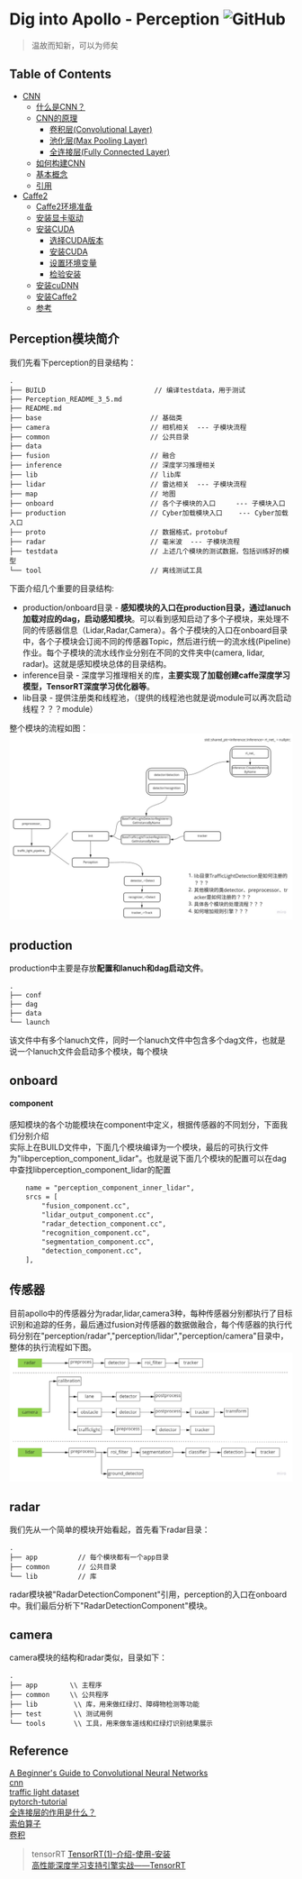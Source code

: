 # Dig into Apollo - Perception ![GitHub](https://img.shields.io/github/license/daohu527/Dig-into-Apollo.svg?style=popout)

> 温故而知新，可以为师矣


## Table of Contents
- [CNN](cnn)
    - [什么是CNN？](cnn#what_is_cnn)
    - [CNN的原理](cnn#cnn_principle)
        - [卷积层(Convolutional Layer)](cnn#convolutional)
        - [池化层(Max Pooling Layer)](cnn#max_pool)
        - [全连接层(Fully Connected Layer)](cnn#fully_connect)
    - [如何构建CNN](cnn#how_to)
    - [基本概念](cnn#base_concept)
    - [引用](cnn#reference)
- [Caffe2](caffe2)
    - [Caffe2环境准备](caffe2#env)
    - [安装显卡驱动](caffe2#drivers)
    - [安装CUDA](caffe2#cuda)
        - [选择CUDA版本](caffe2#cuda_version)
        - [安装CUDA](caffe2#cuda_install)
        - [设置环境变量](caffe2#cuda_env)
        - [检验安装](caffe2#cuda_check)
    - [安装cuDNN](caffe2#cudnn)
    - [安装Caffe2](caffe2#caffe2)
    - [参考](caffe2#reference)

<a name="introduction" />

## Perception模块简介

我们先看下perception的目录结构：  
```
.
├── BUILD                           // 编译testdata，用于测试
├── Perception_README_3_5.md        
├── README.md
├── base                           // 基础类
├── camera                         // 相机相关  --- 子模块流程
├── common                         // 公共目录
├── data                           
├── fusion                         // 融合
├── inference                      // 深度学习推理相关
├── lib                            // lib库
├── lidar                          // 雷达相关  --- 子模块流程
├── map                            // 地图
├── onboard                        // 各个子模块的入口     --- 子模块入口
├── production                     // Cyber加载模块入口    --- Cyber加载入口
├── proto                          // 数据格式，protobuf
├── radar                          // 毫米波  --- 子模块流程
├── testdata                       // 上述几个模块的测试数据，包括训练好的模型
└── tool                           // 离线测试工具
```
下面介绍几个重要的目录结构: 
* production/onboard目录 - **感知模块的入口在production目录，通过lanuch加载对应的dag，启动感知模块**。可以看到感知启动了多个子模块，来处理不同的传感器信息（Lidar,Radar,Camera）。各个子模块的入口在onboard目录中，各个子模块会订阅不同的传感器Topic，然后进行统一的流水线(Pipeline)作业。每个子模块的流水线作业分别在不同的文件夹中(camera, lidar, radar)。这就是感知模块总体的目录结构。
* inference目录 - 深度学习推理相关的库，**主要实现了加载创建caffe深度学习模型，TensorRT深度学习优化器等**。
* lib目录 - 提供注册类和线程池，（提供的线程池也就是说module可以再次启动线程？？？module）

整个模块的流程如图：  
![process](img/perception_process.jpg)  


## production
production中主要是存放**配置和lanuch和dag启动文件**。
```
.
├── conf
├── dag
├── data
└── launch
```
该文件中有多个lanuch文件，同时一个lanuch文件中包含多个dag文件，也就是说一个lanuch文件会启动多个模块，每个模块


## onboard

#### component
感知模块的各个功能模块在component中定义，根据传感器的不同划分，下面我们分别介绍  
实际上在BUILD文件中，下面几个模块编译为一个模块，最后的可执行文件为"libperception_component_lidar"。也就是说下面几个模块的配置可以在dag中查找libperception_component_lidar的配置
```
    name = "perception_component_inner_lidar",
    srcs = [
        "fusion_component.cc",
        "lidar_output_component.cc",
        "radar_detection_component.cc",
        "recognition_component.cc",
        "segmentation_component.cc",
        "detection_component.cc",
    ],
```

## 传感器
目前apollo中的传感器分为radar,lidar,camera3种，每种传感器分别都执行了目标识别和追踪的任务，最后通过fusion对传感器的数据做融合，每个传感器的执行代码分别在"perception/radar","perception/lidar","perception/camera"目录中，整体的执行流程如下图。  
![sensor](img/sensor.jpg)    


## radar
我们先从一个简单的模块开始看起，首先看下radar目录：  
```
.
├── app          // 每个模块都有一个app目录
├── common       // 公共目录
└── lib          // 库
```




radar模块被"RadarDetectionComponent"引用，perception的入口在onboard中。我们最后分析下"RadarDetectionComponent"模块。  


## camera
camera模块的结构和radar类似，目录如下：  
```
.
├── app        \\ 主程序
├── common     \\ 公共程序
├── lib         \\ 库，用来做红绿灯、障碍物检测等功能
├── test        \\ 测试用例
└── tools       \\ 工具，用来做车道线和红绿灯识别结果展示
```




## Reference
[A Beginner's Guide to Convolutional Neural Networks](https://skymind.ai/wiki/convolutional-network)  
[cnn](https://cs231n.github.io/convolutional-networks/)  
[traffic light dataset](https://hci.iwr.uni-heidelberg.de/node/6132/download/3d66608cfb112934ef40175e9a20c81f)  
[pytorch-tutorial](https://github.com/yunjey/pytorch-tutorial)  
[全连接层的作用是什么？](https://www.zhihu.com/question/41037974)  
[索伯算子](https://zh.wikipedia.org/wiki/%E7%B4%A2%E8%B2%9D%E7%88%BE%E7%AE%97%E5%AD%90)  
[卷积](https://zh.wikipedia.org/wiki/%E5%8D%B7%E7%A7%AF)  

> tensorRT
[TensorRT(1)-介绍-使用-安装](https://arleyzhang.github.io/articles/7f4b25ce/)  
[高性能深度学习支持引擎实战——TensorRT](https://zhuanlan.zhihu.com/p/35657027)  

